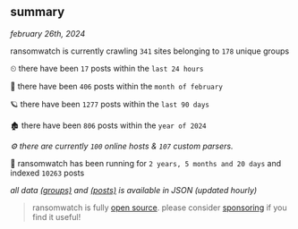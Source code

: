 
## summary
_february 26th, 2024_

ransomwatch is currently crawling `341` sites belonging to `178` unique groups

⏲ there have been `17` posts within the `last 24 hours`

🦈 there have been `406` posts within the `month of february`

🪐 there have been `1277` posts within the `last 90 days`

🏚 there have been `806` posts within the `year of 2024`

_⚙️ there are currently `100` online hosts & `107` custom parsers._

🦕 ransomwatch has been running for `2 years, 5 months and 20 days` and indexed `10263` posts

_all data  [(groups)](http://ransomwhat.telemetry.ltd/groups) and [(posts)](http://ransomwhat.telemetry.ltd/posts) is available in JSON (updated hourly)_

> ransomwatch is fully [open source](https://github.com/joshhighet/ransomwatch#ransomwatch--). please consider [sponsoring](https://github.com/sponsors/joshhighet) if you find it useful!
